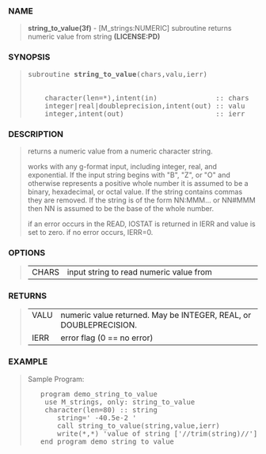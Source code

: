 <?
<body>
  <a name="top"></a>
  <div id="Container">
    <div id="Content">
      <div class="c152">
      </div><a name="0"></a>
      <h3><a name="0">NAME</a></h3>
      <blockquote>
        <b>string_to_value(3f)</b> - [M_strings:NUMERIC] subroutine returns numeric value from string <b>(LICENSE:PD)</b>
      </blockquote><a name="contents"></a>
      <h3><a name="8">SYNOPSIS</a></h3>
      <blockquote>
        <pre>
subroutine <b>string_to_value</b>(chars,valu,ierr)
<br />
    character(len=*),intent(in)              :: chars   ! input string
    integer|real|doubleprecision,intent(out) :: valu
    integer,intent(out)                      :: ierr
</pre>
      </blockquote><a name="2"></a>
      <h3><a name="2">DESCRIPTION</a></h3>
      <blockquote>
        returns a numeric value from a numeric character string.
        <p>works with any g-format input, including integer, real, and exponential. If the input string begins with "B", "Z", or "O" and otherwise
        represents a positive whole number it is assumed to be a binary, hexadecimal, or octal value. If the string contains commas they are removed. If the
        string is of the form NN:MMM... or NN#MMM then NN is assumed to be the base of the whole number.</p>
        <p>if an error occurs in the READ, IOSTAT is returned in IERR and value is set to zero. if no error occurs, IERR=0.</p>
      </blockquote><a name="3"></a>
      <h3><a name="3">OPTIONS</a></h3>
      <blockquote>
        <table cellpadding="3">
          <tr valign="top">
            <td class="c153" width="6%" nowrap="nowrap">CHARS</td>
            <td valign="bottom">input string to read numeric value from</td>
          </tr>
        </table>
      </blockquote><a name="4"></a>
      <h3><a name="4">RETURNS</a></h3>
      <blockquote>
        <table cellpadding="3">
          <tr valign="top">
            <td class="c153" width="6%" nowrap="nowrap">VALU</td>
            <td valign="bottom">numeric value returned. May be INTEGER, REAL, or DOUBLEPRECISION.</td>
          </tr>
          <tr valign="top">
            <td class="c153" width="6%" nowrap="nowrap">IERR</td>
            <td valign="bottom">error flag (0 == no error)</td>
          </tr>
        </table>
      </blockquote><a name="5"></a>
      <h3><a name="5">EXAMPLE</a></h3>
      <blockquote>
        Sample Program:
        <pre>
   program demo_string_to_value
    use M_strings, only: string_to_value
    character(len=80) :: string
       string=' -40.5e-2 '
       call string_to_value(string,value,ierr)
       write(*,*) 'value of string ['//trim(string)//'] is ',value
   end program demo_string_to_value
</pre>
      </blockquote><a name="6"></a>
    </div>
  </div>
</body>
